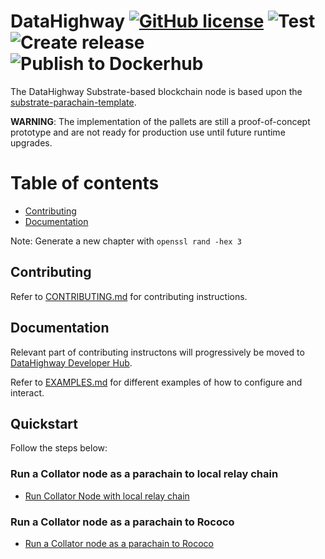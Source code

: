 # DataHighway [![GitHub license](https://img.shields.io/badge/license-GPL3%2FApache2-blue)](LICENSE) ![Test](https://github.com/DataHighway-DHX/DataHighway-Parachain/workflows/Test/badge.svg?branch=main) ![Create release](https://github.com/DataHighway-DHX/DataHighway-Parachain/workflows/Create%20linux%20release/badge.svg?branch=main) ![Publish to Dockerhub](https://github.com/DataHighway-DHX/DataHighway-Parachain/workflows/Publish%20to%20Dockerhub/badge.svg?branch=main)

The DataHighway Substrate-based blockchain node is based upon the [substrate-parachain-template](https://github.com/substrate-developer-hub/substrate-parachain-template/blob/master/README.md).

__WARNING__: The implementation of the pallets are still a proof-of-concept prototype and are not ready for production use until future runtime upgrades.

# Table of contents

* [Contributing](#chapter-cb8b82)
* [Documentation](#chapter-888ccd)

Note: Generate a new chapter with `openssl rand -hex 3`

## Contributing <a id="chapter-cb8b82"></a>

Refer to [CONTRIBUTING.md](./CONTRIBUTING.md) for contributing instructions.

## Documentation <a id="chapter-888ccd"></a>

Relevant part of contributing instructons will progressively be moved to [DataHighway Developer Hub](https://github.com/DataHighway-DHX/documentation).

Refer to [EXAMPLES.md](./EXAMPLES.md) for different examples of how to configure and interact.

## Quickstart <a id="chapter-888ccd"></a>

Follow the steps below:

### Run a Collator node as a parachain to local relay chain
* [Run Collator Node with local relay chain](./EXAMPLES.md#example-dev-development-pos-testnet-with-single-node-)

### Run a Collator node as a parachain to Rococo
* [Run a Collator node as a parachain to Rococo](./EXAMPLES.md#run-a-collator-node-as-a-parachain-to-rococo-)
